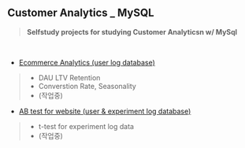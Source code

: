 ## Customer Analytics _ MySQL
>  **Selfstudy projects for studying Customer Analyticsn w/ MySql**

</br>

* [Ecommerce Analytics (user log database)](https://github.com/ttobaegi/MySQL/tree/main/CustomerAnalytics/Sideproject_EcommerceAnalytics)
>  * DAU LTV Retention
>  * Converstion Rate, Seasonality
>  * (작업중)

* [AB test for website (user & experiment log database)](https://github.com/ttobaegi/MySQL/tree/main/CustomerAnalytics_SQL/1_Sideproject_ABtest)
>  * t-test for experiment log data
>  * (작업중)
